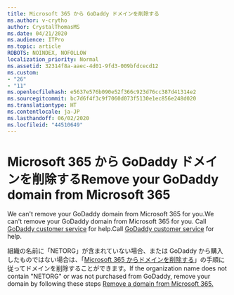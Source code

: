 ```yaml
---
title: Microsoft 365 から GoDaddy ドメインを削除する
ms.author: v-crytho
author: CrystalThomasMS
ms.date: 04/21/2020
ms.audience: ITPro
ms.topic: article
ROBOTS: NOINDEX, NOFOLLOW
localization_priority: Normal
ms.assetid: 32314f8a-aaec-4d01-9fd3-009bfdcecd12
ms.custom:
- "26"
- "11"
ms.openlocfilehash: e5637e576b090e52f366c923d76cc387d41314e2
ms.sourcegitcommit: bc7d6f4f3c9f7060d073f5130e1ec856e248d020
ms.translationtype: HT
ms.contentlocale: ja-JP
ms.lasthandoff: 06/02/2020
ms.locfileid: "44510649"
---
```

# <a name="remove-your-godaddy-domain-from-microsoft-365"></a><span data-ttu-id="034d8-102">Microsoft 365 から GoDaddy ドメインを削除する</span><span class="sxs-lookup"><span data-stu-id="034d8-102">Remove your GoDaddy domain from Microsoft 365</span></span>

<span data-ttu-id="034d8-103">We can't remove your GoDaddy domain from Microsoft 365 for you.</span><span class="sxs-lookup"><span data-stu-id="034d8-103">We can't remove your GoDaddy domain from Microsoft 365 for you.</span></span> <span data-ttu-id="034d8-104">Call [GoDaddy customer service](https://aka.ms/contact-godaddy) for help.</span><span class="sxs-lookup"><span data-stu-id="034d8-104">Call [GoDaddy customer service](https://aka.ms/contact-godaddy) for help.</span></span>
  
<span data-ttu-id="034d8-105">組織の名前に「NETORG」が含まれていない場合、または GoDaddy から購入したものではない場合は、「[Microsoft 365 からドメインを削除する](https://docs.microsoft.com/microsoft-365/admin/get-help-with-domains/remove-a-domain)」の手順に従ってドメインを削除することができます。</span><span class="sxs-lookup"><span data-stu-id="034d8-105">If the organization name does not contain "NETORG" or was not purchased from GoDaddy, remove your domain by following these steps [Remove a domain from Microsoft 365.](https://docs.microsoft.com/microsoft-365/admin/get-help-with-domains/remove-a-domain)</span></span>
  